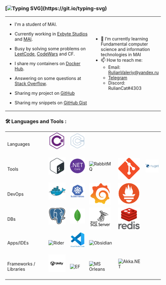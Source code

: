 
### [![Typing SVG](https://readme-typing-svg.herokuapp.com?font=Fira+Code&duration=2500&pause=1500&center=true&vCenter=true&multiline=true&width=900&height=111&lines=Hi%2C+my+name+is+Valeriy.;I+like+to+study+software+architecture+and+design+via+.NET+Core%2FC%23.)](https://git.io/typing-svg)

<table>
<tr> 
<td width="600">

- I'm a student of MAI.

- Currently working in [Exbyte Studios](https://vk.com/exbytestudios) and [MAI](https://mai.ru/).

- Busy by solving some problems on [LeetCode](https://leetcode.com/DeoEsor/), [CodeWars](https://www.codewars.com/users/DeoEsor) and CF.

- I share my containers on [Docker Hub](https://hub.docker.com/u/deoesor). 

- Answering on some questions at [Stack Overflow](https://stackoverflow.com/users/20314269/valeriy-vartumyan).
   
- Sharing my project on [GitHub](https://github.com/DeoEsor)
   
- Sharing my snippets on [GitHub Gist](https://gist.github.com/DeoEsor)

</td>
<td>

- 🌱 I’m currently learning Fundamental computer science and information technologies in MAI
- 📫 How to reach me: 
   - Email: RulianValeriy@yandex.ru
   - [Telegram](https://t.me/DeosEsor)
   - Discord: RulianCat#4303
   
</td>
</tr>
</table>

### :hammer_and_wrench: Languages and Tools :
<table>
         <tr> 
                  <td>Languages</td>
                  <td>
                           <img src="https://github.com/devicons/devicon/blob/master/icons/csharp/csharp-line.svg" title="CSharp" width="70"/>&nbsp;
                  </td>
                  <td>
                           <img src="https://github.com/devicons/devicon/blob/master/icons/cplusplus/cplusplus-line.svg" title="Cpp" width="70"/>&nbsp;
                  </td>
         </tr>
         <tr> 
                  <td>Tools</td>
                  <td>
                           <img src="https://github.com/devicons/devicon/blob/master/icons/bash/bash-original.svg" title="Bash" width="70"/>&nbsp;
                  </td>
                  <td>
                           <img src="https://github.com/devicons/devicon/blob/master/icons/dotnetcore/dotnetcore-original.svg" title=".NET" width="70"/>&nbsp;
                  </td>
                  <td>
                           <img src="https://cdn.worldvectorlogo.com/logos/rabbitmq.svg" title="RabbitMQ" width="70"/>&nbsp;
                  </td>
                  <td>
                           <img src="https://github.com/devicons/devicon/blob/master/icons/git/git-original.svg" title="Git" width="70"/>&nbsp;
                  </td>
                  <td>
                           <img src="https://github.com/devicons/devicon/blob/master/icons/nuget/nuget-original-wordmark.svg" title="Nuget" width="70"/>&nbsp;
                  </td>
         </tr>
         <tr>
                  <td>DevOps</td>
                  <td>
                           <img src="https://github.com/devicons/devicon/blob/master/icons/docker/docker-original.svg" title="Docker" width="70"/>&nbsp;
                  </td>
                  <td>
                           <img src="https://github.com/devicons/devicon/blob/master/icons/kubernetes/kubernetes-plain-wordmark.svg" title="k8s" width="70"/>&nbsp;
                  </td>
                  <td>
                           <img src="https://github.com/devicons/devicon/blob/master/icons/grafana/grafana-original.svg" title="Graphana" width="70"/>&nbsp;
                  </td>
                  <td>
                           <img src="https://github.com/devicons/devicon/blob/master/icons/prometheus/prometheus-original.svg" title="Prometheus" width="70"/>&nbsp;
                  </td>
         </tr>
         <tr>
                  <td>DBs</td>
                  <td>
                           <img src="https://github.com/devicons/devicon/blob/master/icons/postgresql/postgresql-original.svg" title="PostgreSQL" width="70"/>&nbsp;
                  </td>
                  <td>
                           <img src="https://github.com/devicons/devicon/blob/master/icons/mongodb/mongodb-original.svg" title="Mongo DB" width="70"/>&nbsp;
                  </td>
                  <td>
                           <img src="https://github.com/devicons/devicon/blob/master/icons/microsoftsqlserver/microsoftsqlserver-plain-wordmark.svg" title="MS SQL" width="70"/>&nbsp;
                  </td>
                  <td>
                           <img src="https://github.com/devicons/devicon/blob/master/icons/redis/redis-original-wordmark.svg" title="Redis" width="70"/>&nbsp;
                  </td>
         </tr>
         <tr> 
                  <td>Apps/IDEs</td>
                  <td>
                           <img src="https://upload.wikimedia.org/wikipedia/commons/thumb/6/6e/JetBrains_Rider_Icon.svg/512px-JetBrains_Rider_Icon.svg.png?20220320173724" title="Rider" width="70"/>&nbsp;
                  </td>
                  <td>
                           <img src="https://github.com/devicons/devicon/blob/master/icons/vscode/vscode-original-wordmark.svg" title="VS Code" width="70"/>&nbsp;
                  </td>
                  <td>
                     <img src="https://img.icons8.com/ios/512/obsidian.png" title="Obsidian" width="70"/>&nbsp;
                  </td>
         </tr>
         <tr>
                  <td>Frameworks / Libraries</td>
                  <td>
                           <img src="https://github.com/devicons/devicon/blob/master/icons/unity/unity-original-wordmark.svg" title="Unity" width="70"/>&nbsp;
                  </td>
                  <td>
                           <img src="https://learn.microsoft.com/en-us/training/achievements/aspnetcore/persist-data-ef-core.svg" alt="EF" width="70">
                  </td>
                  <td>
                           <img src="https://cdn-media-1.freecodecamp.org/images/0*JnJHfNGV4tkv8UPw.png" alt="MS Orleans" width="70">
                  </td>
                  <td>
                           <img src="https://www.true.nl/wp-content/uploads/2018/08/Microsoft-ASP-dot-NET-800x450.png" title="Akka.NET" width="70"/>&nbsp;
                  </td>
         </tr>
</table>
